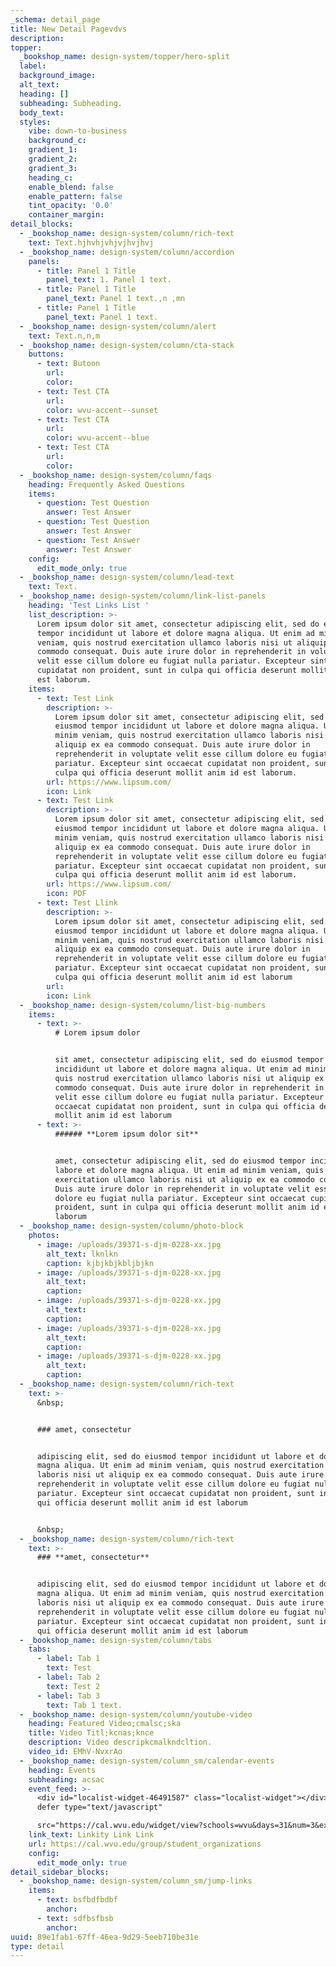 ```yaml
---
_schema: detail_page
title: New Detail Pagevdvs
description:
topper:
  _bookshop_name: design-system/topper/hero-split
  label:
  background_image:
  alt_text:
  heading: []
  subheading: Subheading.
  body_text:
  styles:
    vibe: down-to-business
    background_c:
    gradient_1:
    gradient_2:
    gradient_3:
    heading_c:
    enable_blend: false
    enable_pattern: false
    tint_opacity: '0.0'
    container_margin:
detail_blocks:
  - _bookshop_name: design-system/column/rich-text
    text: Text.hjhvhjvhjvjhvjhvj
  - _bookshop_name: design-system/column/accordion
    panels:
      - title: Panel 1 Title
        panel_text: 1. Panel 1 text.
      - title: Panel 1 Title
        panel_text: Panel 1 text.,n ,mn
      - title: Panel 1 Title
        panel_text: Panel 1 text.
  - _bookshop_name: design-system/column/alert
    text: Text.n,n,m
  - _bookshop_name: design-system/column/cta-stack
    buttons:
      - text: Butoon
        url:
        color:
      - text: Test CTA
        url:
        color: wvu-accent--sunset
      - text: Test CTA
        url:
        color: wvu-accent--blue
      - text: Test CTA
        url:
        color:
  - _bookshop_name: design-system/column/faqs
    heading: Frequently Asked Questions
    items:
      - question: Test Question
        answer: Test Answer
      - question: Test Question
        answer: Test Answer
      - question: Test Answer
        answer: Test Answer
    config:
      edit_mode_only: true
  - _bookshop_name: design-system/column/lead-text
    text: Text.
  - _bookshop_name: design-system/column/link-list-panels
    heading: 'Test Links List '
    list_description: >-
      Lorem ipsum dolor sit amet, consectetur adipiscing elit, sed do eiusmod
      tempor incididunt ut labore et dolore magna aliqua. Ut enim ad minim
      veniam, quis nostrud exercitation ullamco laboris nisi ut aliquip ex ea
      commodo consequat. Duis aute irure dolor in reprehenderit in voluptate
      velit esse cillum dolore eu fugiat nulla pariatur. Excepteur sint occaecat
      cupidatat non proident, sunt in culpa qui officia deserunt mollit anim id
      est laborum.
    items:
      - text: Test Link
        description: >-
          Lorem ipsum dolor sit amet, consectetur adipiscing elit, sed do
          eiusmod tempor incididunt ut labore et dolore magna aliqua. Ut enim ad
          minim veniam, quis nostrud exercitation ullamco laboris nisi ut
          aliquip ex ea commodo consequat. Duis aute irure dolor in
          reprehenderit in voluptate velit esse cillum dolore eu fugiat nulla
          pariatur. Excepteur sint occaecat cupidatat non proident, sunt in
          culpa qui officia deserunt mollit anim id est laborum.
        url: https://www.lipsum.com/
        icon: Link
      - text: Test Link
        description: >-
          Lorem ipsum dolor sit amet, consectetur adipiscing elit, sed do
          eiusmod tempor incididunt ut labore et dolore magna aliqua. Ut enim ad
          minim veniam, quis nostrud exercitation ullamco laboris nisi ut
          aliquip ex ea commodo consequat. Duis aute irure dolor in
          reprehenderit in voluptate velit esse cillum dolore eu fugiat nulla
          pariatur. Excepteur sint occaecat cupidatat non proident, sunt in
          culpa qui officia deserunt mollit anim id est laborum.
        url: https://www.lipsum.com/
        icon: PDF
      - text: Test Llink
        description: >-
          Lorem ipsum dolor sit amet, consectetur adipiscing elit, sed do
          eiusmod tempor incididunt ut labore et dolore magna aliqua. Ut enim ad
          minim veniam, quis nostrud exercitation ullamco laboris nisi ut
          aliquip ex ea commodo consequat. Duis aute irure dolor in
          reprehenderit in voluptate velit esse cillum dolore eu fugiat nulla
          pariatur. Excepteur sint occaecat cupidatat non proident, sunt in
          culpa qui officia deserunt mollit anim id est laborum
        url:
        icon: Link
  - _bookshop_name: design-system/column/list-big-numbers
    items:
      - text: >-
          # Lorem ipsum dolor


          sit amet, consectetur adipiscing elit, sed do eiusmod tempor
          incididunt ut labore et dolore magna aliqua. Ut enim ad minim veniam,
          quis nostrud exercitation ullamco laboris nisi ut aliquip ex ea
          commodo consequat. Duis aute irure dolor in reprehenderit in voluptate
          velit esse cillum dolore eu fugiat nulla pariatur. Excepteur sint
          occaecat cupidatat non proident, sunt in culpa qui officia deserunt
          mollit anim id est laborum
      - text: >-
          ###### **Lorem ipsum dolor sit**


          amet, consectetur adipiscing elit, sed do eiusmod tempor incididunt ut
          labore et dolore magna aliqua. Ut enim ad minim veniam, quis nostrud
          exercitation ullamco laboris nisi ut aliquip ex ea commodo consequat.
          Duis aute irure dolor in reprehenderit in voluptate velit esse cillum
          dolore eu fugiat nulla pariatur. Excepteur sint occaecat cupidatat non
          proident, sunt in culpa qui officia deserunt mollit anim id est
          laborum
  - _bookshop_name: design-system/column/photo-block
    photos:
      - image: /uploads/39371-s-djm-0228-xx.jpg
        alt_text: lknlkn
        caption: kjbjkbjkbljbjkn
      - image: /uploads/39371-s-djm-0228-xx.jpg
        alt_text:
        caption:
      - image: /uploads/39371-s-djm-0228-xx.jpg
        alt_text:
        caption:
      - image: /uploads/39371-s-djm-0228-xx.jpg
        alt_text:
        caption:
      - image: /uploads/39371-s-djm-0228-xx.jpg
        alt_text:
        caption:
  - _bookshop_name: design-system/column/rich-text
    text: >-
      &nbsp;


      ### amet, consectetur


      adipiscing elit, sed do eiusmod tempor incididunt ut labore et dolore
      magna aliqua. Ut enim ad minim veniam, quis nostrud exercitation ullamco
      laboris nisi ut aliquip ex ea commodo consequat. Duis aute irure dolor in
      reprehenderit in voluptate velit esse cillum dolore eu fugiat nulla
      pariatur. Excepteur sint occaecat cupidatat non proident, sunt in culpa
      qui officia deserunt mollit anim id est laborum


      &nbsp;
  - _bookshop_name: design-system/column/rich-text
    text: >-
      ### **amet, consectetur**


      adipiscing elit, sed do eiusmod tempor incididunt ut labore et dolore
      magna aliqua. Ut enim ad minim veniam, quis nostrud exercitation ullamco
      laboris nisi ut aliquip ex ea commodo consequat. Duis aute irure dolor in
      reprehenderit in voluptate velit esse cillum dolore eu fugiat nulla
      pariatur. Excepteur sint occaecat cupidatat non proident, sunt in culpa
      qui officia deserunt mollit anim id est laborum
  - _bookshop_name: design-system/column/tabs
    tabs:
      - label: Tab 1
        text: Test
      - label: Tab 2
        text: Test 2
      - label: Tab 3
        text: Tab 1 text.
  - _bookshop_name: design-system/column/youtube-video
    heading: Featured Video;cmalsc;ska
    title: Video Titl;kcnas;knce
    description: Video descripkcmalkndcltion.
    video_id: EMhV-NvxrAo
  - _bookshop_name: design-system/column_sm/calendar-events
    heading: Events
    subheading: acsac
    event_feed: >-
      <div id="localist-widget-46491587" class="localist-widget"></div><script
      defer type="text/javascript"

      src="https://cal.wvu.edu/widget/view?schools=wvu&days=31&num=3&experience=inperson&container=localist-widget-46491587&template=wvu-design-system-3-across"></script>
    link_text: Linkity Link Link
    url: https://cal.wvu.edu/group/student_organizations
    config:
      edit_mode_only: true
detail_sidebar_blocks:
  - _bookshop_name: design-system/column_sm/jump-links
    items:
      - text: bsfbdfbdbf
        anchor:
      - text: sdfbsfbsb
        anchor:
uuid: 89e1fab1-67ff-46ea-9d29-5eeb710be31e
type: detail
---
```

